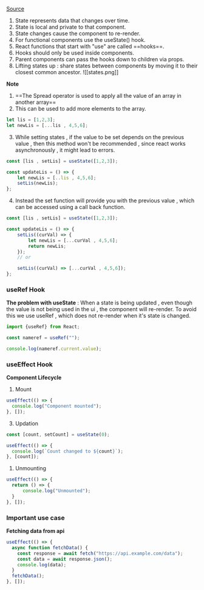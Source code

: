 [Source](https://www.youtube.com/watch?v=eILUmCJhl64&t=20325s)

1. State represents data that changes over time.
2. State is local and private to that component.
3. State changes cause the component to re-render.
4. For functional components use the useState() hook.
5. React functions that start with "use" are called ==hooks==.
6. Hooks should only be used inside components.
7. Parent components can pass the hooks down to children via props.
8. Lifting states up : share states between components by moving it to their closest common ancestor.
![[states.png]]

**Note**
1. ==The Spread operator is used to apply all the value of an array in another array==
2. This can be used to add more elements to the array.
```js
let lis = [1,2,3];
let newLis = [...lis , 4,5,6];
```

3. While setting states , if the value to be set depends on the previous value , then this method won't be recommended , since react works asynchronously , it might lead to errors.
```js
const [lis , setLis] = useState([1,2,3]);

const updateLis = () => {
	let newLis = [..lis , 4,5,6];
	setLis(newLis);
};
```

4. Instead the set function will provide you with the previous value , which can be accessed using a call back function.
```js
const [lis , setLis] = useState([1,2,3]);

const updateLis = () => {
	setLis((curVal) => {
		let newLis = [...curVal , 4,5,6];
		return newLis;
	});
	// or

	setLis((curVal) => [...curVal , 4,5,6]);
};
```

### useRef Hook

**The problem with useState** :
When a state is being updated , even though the value is not being used in the ui , the component will re-render.
To avoid this we use useRef , which does not re-render when it's state is changed.

```js
import {useRef} from React;

const nameref = useRef("");

console.log(nameref.current.value);
```

### useEffect Hook

**Component Lifecycle**
1. Mount
```js
useEffect(() => {
  console.log("Component mounted");
}, []);
```
3. Updation
```js
const [count, setCount] = useState(0);

useEffect(() => {
  console.log(`Count changed to ${count}`);
}, [count]);

```
1. Unmounting
```js
useEffect(() => {
  return () => {
	  console.log("Unmounted");
  }
}, []);
```

### Important use case
**Fetching data from api**

```js
useEffect(() => {
  async function fetchData() {
    const response = await fetch("https://api.example.com/data");
    const data = await response.json();
    console.log(data);
  }
  fetchData();
}, []);

```